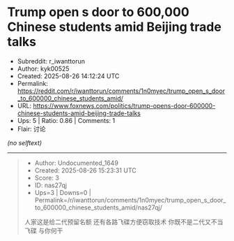 # Trump open s door to 600,000 Chinese students amid Beijing trade talks

- Subreddit: r_iwanttorun
- Author: kyk00525
- Created: 2025-08-26 14:12:24 UTC
- Permalink: https://reddit.com/r/iwanttorun/comments/1n0myec/trump_open_s_door_to_600000_chinese_students_amid/
- URL: https://www.foxnews.com/politics/trump-opens-door-600000-chinese-students-amid-beijing-trade-talks
- Ups: 5 | Ratio: 0.86 | Comments: 1
- Flair: 讨论

_(no selftext)_

---

> - Author: Undocumented_1649
> - Created: 2025-08-26 15:23:31 UTC
> - Score: 3
> - ID: nas27qj
> - Ups=3 | Downs=0 | Permalink=/r/iwanttorun/comments/1n0myec/trump_open_s_door_to_600000_chinese_students_amid/nas27qj/
>
> 人家这是给二代预留名额 还有各路飞碟方便窃取技术 你既不是二代又不当飞碟 与你何干
